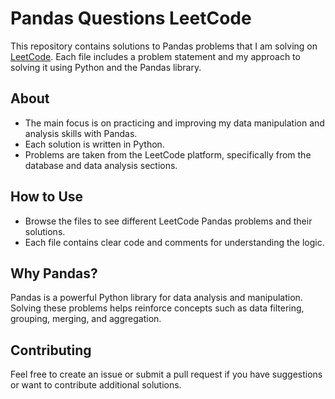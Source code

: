 # Pandas Questions LeetCode

This repository contains solutions to Pandas problems that I am solving on [LeetCode](https://leetcode.com/problemset/pandas/). Each file includes a problem statement and my approach to solving it using Python and the Pandas library.

## About

- The main focus is on practicing and improving my data manipulation and analysis skills with Pandas.
- Each solution is written in Python.
- Problems are taken from the LeetCode platform, specifically from the database and data analysis sections.

## How to Use

- Browse the files to see different LeetCode Pandas problems and their solutions.
- Each file contains clear code and comments for understanding the logic.

## Why Pandas?

Pandas is a powerful Python library for data analysis and manipulation. Solving these problems helps reinforce concepts such as data filtering, grouping, merging, and aggregation.

## Contributing

Feel free to create an issue or submit a pull request if you have suggestions or want to contribute additional solutions.
